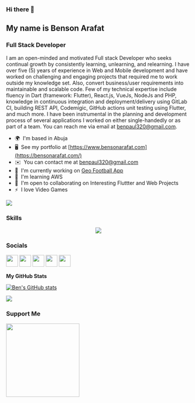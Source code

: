 ### Hi there 👋

## My name is Benson Arafat

### Full Stack Developer

I am an open-minded and motivated Full stack Developer who seeks continual growth by consistently learning, unlearning, and relearning. I have over five (5) years of experience in Web and Mobile development and have worked on challenging and engaging projects that required me to work outside my knowledge set. Also, convert business/user requirements into maintainable and scalable code. Few of my technical expertise include fluency in Dart (framework: Flutter), React.js, VueJs, NodeJs and PHP, knowledge in continuous integration and deployment/delivery using GitLab CI, building REST API, Codemigic, GitHub actions unit testing using Flutter, and much more. I have been instrumental in the planning and development process of several applications I worked on either single-handedly or as part of a team. You can reach me via email at benpaul320@gmail.com.

* 🌍  I'm based in Abuja
* 🖥️  See my portfolio at [https://www.bensonarafat.com](https://bensonarafat.com/)
* ✉️  You can contact me at [benpaul320@gmail.com](mailto:benpaul320@gmail.com)
* 🚀  I'm currently working on [Geo Football App](https://github.com/bensonarafat/geo_football)
* 🧠  I'm learning AWS
* 🤝  I'm open to collaborating on Interesting Fluttter and Web Projects
* ⚡  I love Video Games

<a href="https://www.github.com/bensonarafat" target="_blank" rel="noreferrer"><img
src="https://img.shields.io/github/followers/bensonarafat?logo=github&style=for-the-badge&color=0891b2&labelColor=1c1917" /></a>


### Skills

<p align="center">
  <a href="https://skillicons.dev">
    <img src="https://skillicons.dev/icons?i=git,css,dart,express,firebase,flutter,html,js,jquery,laravel,mongodb,mysql,nextjs,nodejs,nuxtjs,php,postgres,react,redux,tailwind,vue,webpack" />
  </a>
</p>

### Socials

<p align="left"> <a href="https://www.github.com/bensonarafat" target="_blank" rel="noreferrer"><img src="https://raw.githubusercontent.com/danielcranney/readme-generator/main/public/icons/socials/github.svg" width="32" height="32" /></a> <a href="https://www.instagram.com/realarafatben/" target="_blank" rel="noreferrer"><img src="https://raw.githubusercontent.com/danielcranney/readme-generator/main/public/icons/socials/instagram.svg" width="32" height="32" /></a> <a href="https://www.linkedin.com/in/bensonarafat" target="_blank" rel="noreferrer"><img src="https://raw.githubusercontent.com/danielcranney/readme-generator/main/public/icons/socials/linkedin.svg" width="32" height="32" /></a> <a href="https://www.twitter.com/bensonarafat" target="_blank" rel="noreferrer"><img src="https://raw.githubusercontent.com/danielcranney/readme-generator/main/public/icons/socials/twitter.svg" width="32" height="32" /></a> <a href="https://www.youtube.com/channel/UCaXyRy1djewxo-UKgBD3xWA" target="_blank" rel="noreferrer"><img src="https://raw.githubusercontent.com/danielcranney/readme-generator/main/public/icons/socials/youtube.svg" width="32" height="32" /></a></p>


<b>My GitHub Stats</b>

<a href="http://www.github.com/bensonarafat"><img src="https://github-readme-stats.vercel.app/api?username=bensonarafat&show_icons=true&hide=&count_private=true&title_color=0891b2&text_color=ffffff&icon_color=0891b2&bg_color=1c1917&hide_border=true&show_icons=true" alt="Ben's GitHub stats" /></a>

<a href="http://www.github.com/bensonarafat"><img src="https://github-readme-streak-stats.herokuapp.com/?user=bensonarafat&stroke=ffffff&background=1c1917&ring=0891b2&fire=0891b2&currStreakNum=ffffff&currStreakLabel=0891b2&sideNums=ffffff&sideLabels=ffffff&dates=ffffff&hide_border=true" /></a>


### Support Me

<a href="https://www.buymeacoffee.com/bensonarafat"><img src="https://cdn.buymeacoffee.com/buttons/v2/default-yellow.png" width="200" /></a>
